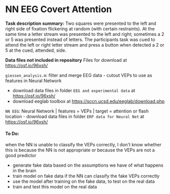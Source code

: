 # NN EEG Covert Attention
**Task description summary:** Two squares were presented to the left and right side of fixation flickering at random (with certain restraints). At the same time a letter stream was presented to the left and right; sometimes a 2 or 5 was presented instead of letters. The participants task was cued to attend the left or right letter stream and press a button when detected a 2 or 5 at the cued, attended, side.

**Data files not included in repository**
Files for download at https://osf.io/96xsh/

`giessen_analysis.m`: filter and merge EEG data - cutout VEPs to use as features in Neural Network
- download data files in folder `EEG and experimental data` at https://osf.io/96xsh/
- download eeglab toolbox at https://sccn.ucsd.edu/eeglab/download.php

`NN EEG`: Neural Network | features = VEPs | target = attention or flash location
	- download data files in folder `ERP data for Neural Net` at https://osf.io/96xsh/

#### To Do:
when the NN is unable to classify the VEPs correctly, I don't know whether this is because the NN is not appropriate or because the VEPs are not a good predictor
- generate fake data based on the assumptions we have of what happens in the brain
- train model on fake data
if the NN can classify the fake VEPs correctly
- use the model after training on the fake data, to test on the real data
- train and test this model on the real data
